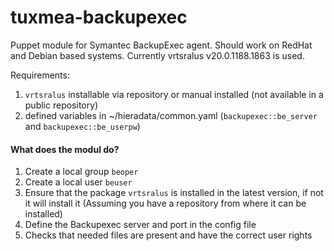 tuxmea-backupexec
=================

Puppet module for Symantec BackupExec agent. Should work on RedHat and Debian based systems. 
Currently vrtsralus v20.0.1188.1863 is used.

Requirements:
 1. ` vrtsralus ` installable via repository or manual installed (not available in a public repository)
 2. defined variables in ~/hieradata/common.yaml (`backupexec::be_server` and `backupexec::be_userpw`)
 
 #### What does the modul do? 
 
 1. Create a local group `beoper`
 2. Create a local user `beuser`
 3. Ensure that the package `vrtsralus` is installed in the latest version, if not it will install it (Assuming you have a repository from where it can be installed)
 4. Define the Backupexec server and port in the config file
 5. Checks that needed files are present and have the correct user rights
 
 
